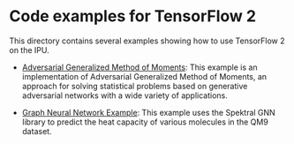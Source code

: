 # Code examples for TensorFlow 2

This directory contains several examples showing how to use TensorFlow 2 on the IPU.

- [Adversarial Generalized Method of Moments](adversarial_generalized_method_of_moments): This example is an implementation of Adversarial Generalized Method of Moments, an approach for solving statistical problems based on generative adversarial networks with a wide variety of applications.

- [Graph Neural Network Example](gnn): This example uses the Spektral GNN library to predict the heat capacity of various molecules in the QM9 dataset.

